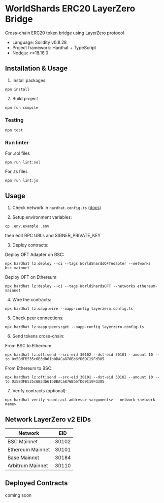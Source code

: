 # WorldShards ERC20 LayerZero Bridge

Cross-chain ERC20 token bridge using LayerZero protocol

- Language: Solidity v0.8.28
- Project framework: Hardhat + TypeScript
- Nodejs: >=18.16.0

## Installation & Usage

1. Install packages
```
npm install
```

2. Build project
```
npm run compile
```

### Testing

```
npm test
```

### Run linter

For .sol files
```
npm run lint:sol
```

For .ts files
```
npm run lint:js
```

## Usage

1. Check network in ```hardhat.config.ts``` ([docs](https://hardhat.org/config/))

2. Setup environment variables:
```
cp .env.example .env
```

then edit RPC URLs and SIGNER_PRIVATE_KEY

3. Deploy contracts:

Deploy OFT Adapter on BSC:
```
npx hardhat lz:deploy --ci --tags WorldShardsOFTAdapter --networks bsc-mainnet
```

Deploy OFT on Ethereum:
```
npx hardhat lz:deploy --ci --tags WorldShardsOFT --networks ethereum-mainnet
```

4. Wire the contracts:
```
npx hardhat lz:oapp:wire --oapp-config layerzero.config.ts
```

5. Check peer connections:
```
npx hardhat lz:oapp:peers:get --oapp-config layerzero.config.ts
```

6. Send tokens cross-chain:

From BSC to Ethereum:
```
npx hardhat lz:oft:send --src-eid 30102 --dst-eid 30101 --amount 10 --to 0x58dFB535c6B3db61b0BACa876Bb6fD69C19Fd385
```

From Ethereum to BSC:
```
npx hardhat lz:oft:send --src-eid 30101 --dst-eid 30102 --amount 10 --to 0x58dFB535c6B3db61b0BACa876Bb6fD69C19Fd385
```

7. Verify contracts (optional):
```
npx hardhat verify <contract address> <arguments> --network <network name>
```

## Network LayerZero v2 EIDs

| Network | EID |
|---------|-----|
| BSC Mainnet | 30102 |
| Ethereum Mainnet | 30101 |
| Base Mainnet | 30184 |
| Arbitrum Mainnet | 30110 |

## Deployed Contracts

coming soon
